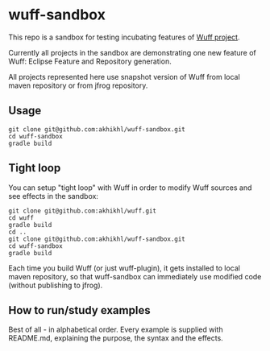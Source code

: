 # wuff-sandbox

This repo is a sandbox for testing incubating features of [Wuff project](https://github.com/akhikhl/wuff).

Currently all projects in the sandbox are demonstrating one new feature of Wuff: Eclipse Feature and Repository generation.

All projects represented here use snapshot version of Wuff from local maven repository or from jfrog repository.

## Usage

```
git clone git@github.com:akhikhl/wuff-sandbox.git
cd wuff-sandbox
gradle build
```

## Tight loop

You can setup "tight loop" with Wuff in order to modify Wuff sources and see effects in the sandbox:

```
git clone git@github.com:akhikhl/wuff.git
cd wuff
gradle build
cd ..
git clone git@github.com:akhikhl/wuff-sandbox.git
cd wuff-sandbox
gradle build
```

Each time you build Wuff (or just wuff-plugin), it gets installed to local maven repository, so that wuff-sandbox can immediately use modified code (without publishing to jfrog).

## How to run/study examples

Best of all - in alphabetical order. Every example is supplied with README.md, explaining the purpose, the syntax and the effects.

